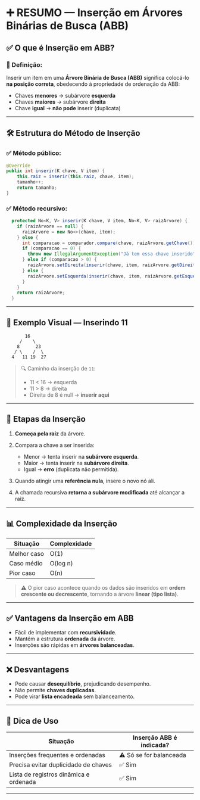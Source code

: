 # ➕ RESUMO — Inserção em Árvores Binárias de Busca (ABB)

## ✅ O que é Inserção em ABB?

### 📌 Definição:

Inserir um item em uma **Árvore Binária de Busca (ABB)** significa colocá-lo **na posição correta**, obedecendo à propriedade de ordenação da ABB:

* Chaves **menores** → subárvore **esquerda**
* Chaves **maiores** → subárvore **direita**
* Chave **igual** → **não pode** inserir (duplicata)

---

## 🛠️ Estrutura do Método de Inserção

### ✅ Método público:

```java
@Override
public int inserir(K chave, V item) {
    this.raiz = inserir(this.raiz, chave, item);
    tamanho++;
    return tamanho;
}
```

### ✅ Método recursivo:

```java
  protected No<K, V> inserir(K chave, V item, No<K, V> raizArvore) {
    if (raizArvore == null) {
      raizArvore = new No<>(chave, item);
    } else {
      int comparacao = comparador.compare(chave, raizArvore.getChave());
      if (comparacao == 0) {
        throw new IllegalArgumentException("Já tem essa chave inserido");
      } else if (comparacao > 0) {
        raizArvore.setDireita(inserir(chave, item, raizArvore.getDireita()));
      } else {
        raizArvore.setEsquerda(inserir(chave, item, raizArvore.getEsquerda()));
      }
    }
    return raizArvore;
  }
```

---

## 🧪 Exemplo Visual — Inserindo 11

```text
       16
     /    \
    8      23
   / \    /  \
  4   11 19  27
```

> 🔍 Caminho da inserção de `11`:
>
> * 11 < 16 → esquerda
> * 11 > 8 → direita
> * Direita de 8 é null → **inserir aqui**

---

## 🔄 Etapas da Inserção

1. **Começa pela raiz** da árvore.
2. Compara a chave a ser inserida:

   * Menor → tenta inserir na **subárvore esquerda**.
   * Maior → tenta inserir na **subárvore direita**.
   * Igual → **erro** (duplicata não permitida).
3. Quando atingir uma **referência nula**, insere o novo nó ali.
4. A chamada recursiva **retorna a subárvore modificada** até alcançar a raiz.

---

## 📊 Complexidade da Inserção

| Situação    | Complexidade |
| ----------- | ------------ |
| Melhor caso | O(1)         |
| Caso médio  | O(log n)     |
| Pior caso   | O(n)         |

> ⚠️ O pior caso acontece quando os dados são inseridos em **ordem crescente ou decrescente**, tornando a árvore **linear (tipo lista)**.

---

## ✅ Vantagens da Inserção em ABB

* Fácil de implementar com **recursividade**.
* Mantém a estrutura **ordenada** da árvore.
* Inserções são rápidas em **árvores balanceadas**.

---

## ❌ Desvantagens

* Pode causar **desequilíbrio**, prejudicando desempenho.
* Não permite **chaves duplicadas**.
* Pode virar **lista encadeada** sem balanceamento.

---

## 🧠 Dica de Uso

| Situação                               | Inserção ABB é indicada? |
| -------------------------------------- | ------------------------ |
| Inserções frequentes e ordenadas       | ⚠️ Só se for balanceada  |
| Precisa evitar duplicidade de chaves   | ✅ Sim                    |
| Lista de registros dinâmica e ordenada | ✅ Sim                    |

---

